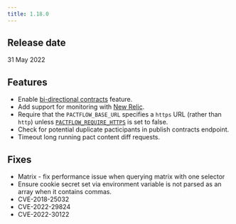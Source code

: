 ```yaml
---
title: 1.18.0
---
```


<!-- Pact Broker version: 2.100.0 -->
<!-- Git sha: n3e2df8bd9 -->

## Release date

31 May 2022

## Features

* Enable [bi-directional contracts](https://pactflow.io/blog/introducing-bi-directional-contract-testing/) feature.
* Add support for monitoring with [New Relic](/docs/on-premises/environment-variables#new_relic_agent_enabled).
* Require that the `PACTFLOW_BASE_URL` specifies a `https` URL (rather than `http`) unless [`PACTFLOW_REQUIRE_HTTPS`](/docs/on-premises/environment-variables#pactflow_require_https) is set to false.
* Check for potential duplicate pacticipants in publish contracts endpoint.
* Timeout long running pact content diff requests.

## Fixes

* Matrix - fix performance issue when querying matrix with one selector
* Ensure cookie secret set via environment variable is not parsed as an array when it contains commas.
* CVE-2018-25032 
* CVE-2022-29824
* CVE-2022-30122


